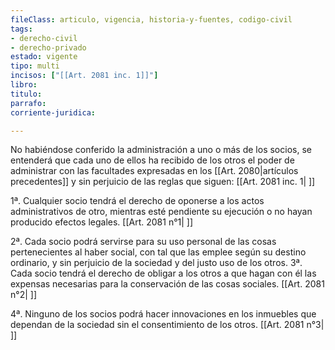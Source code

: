 ```yaml
---
fileClass: articulo, vigencia, historia-y-fuentes, codigo-civil
tags:
- derecho-civil
- derecho-privado
estado: vigente
tipo: multi
incisos: ["[[Art. 2081 inc. 1]]"]
libro:
titulo:
parrafo:
corriente-juridica:

---
```

No habiéndose conferido la administración a uno o más de los socios, se entenderá que cada uno de ellos ha recibido de los otros el poder de administrar con las facultades expresadas en los [[Art. 2080|artículos precedentes]] y sin perjuicio de las reglas que siguen: [[Art. 2081 inc. 1| ]]

1ª. Cualquier socio tendrá el derecho de oponerse a los actos administrativos de otro, mientras esté pendiente su ejecución o no hayan producido efectos legales. [[Art. 2081 n°1| ]]

2ª. Cada socio podrá servirse para su uso personal de las cosas pertenecientes al haber social, con tal que las emplee según su destino ordinario, y sin perjuicio de la sociedad y del justo uso de los otros. 3ª. Cada socio tendrá el derecho de obligar a los otros a que hagan con él las expensas necesarias para la conservación de las cosas sociales. [[Art. 2081 n°2| ]]

4ª. Ninguno de los socios podrá hacer innovaciones en los inmuebles que dependan de la sociedad sin el consentimiento de los otros. [[Art. 2081 n°3| ]]